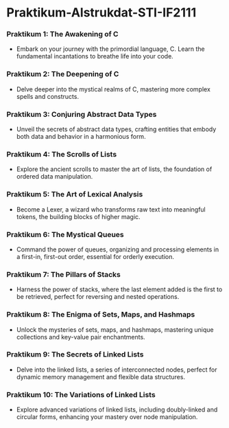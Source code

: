 # Praktikum-Alstrukdat-STI-IF2111

### Praktikum 1: The Awakening of C
- Embark on your journey with the primordial language, C. Learn the fundamental incantations to breathe life into your code.

### Praktikum 2: The Deepening of C
- Delve deeper into the mystical realms of C, mastering more complex spells and constructs.

### Praktikum 3: Conjuring Abstract Data Types
- Unveil the secrets of abstract data types, crafting entities that embody both data and behavior in a harmonious form.

### Praktikum 4: The Scrolls of Lists
- Explore the ancient scrolls to master the art of lists, the foundation of ordered data manipulation.

### Praktikum 5: The Art of Lexical Analysis
- Become a Lexer, a wizard who transforms raw text into meaningful tokens, the building blocks of higher magic.

### Praktikum 6: The Mystical Queues
- Command the power of queues, organizing and processing elements in a first-in, first-out order, essential for orderly execution.

### Praktikum 7: The Pillars of Stacks
- Harness the power of stacks, where the last element added is the first to be retrieved, perfect for reversing and nested operations.

### Praktikum 8: The Enigma of Sets, Maps, and Hashmaps
- Unlock the mysteries of sets, maps, and hashmaps, mastering unique collections and key-value pair enchantments.

### Praktikum 9: The Secrets of Linked Lists
- Delve into the linked lists, a series of interconnected nodes, perfect for dynamic memory management and flexible data structures.

### Praktikum 10: The Variations of Linked Lists
- Explore advanced variations of linked lists, including doubly-linked and circular forms, enhancing your mastery over node manipulation.
